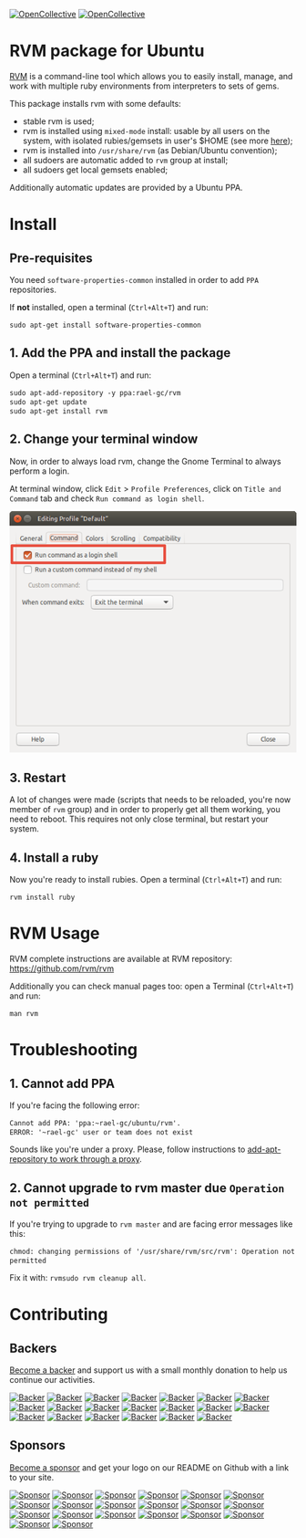 [![OpenCollective](https://opencollective.com/rvm/backers/badge.svg)](#backers)
[![OpenCollective](https://opencollective.com/rvm/sponsors/badge.svg)](#sponsors)

RVM package for Ubuntu
===

[RVM](http://rvm.io/) is a command-line tool which allows you to easily install, manage, and work with multiple ruby environments from interpreters to sets of gems.

This package installs rvm with some defaults:
- stable rvm is used;
- rvm is installed using `mixed-mode` install: usable by all users on the system, with isolated rubies/gemsets in user's $HOME (see more [here](http://rvm.io/rvm/install#installation-explained));
- rvm is installed into `/usr/share/rvm` (as Debian/Ubuntu convention);
- all sudoers are automatic added to `rvm` group at install;
- all sudoers get local gemsets enabled;

Additionally automatic updates are provided by a Ubuntu PPA.

# Install

## Pre-requisites

You need `software-properties-common` installed in order to add `PPA` repositories.

If **not** installed, open a terminal (`Ctrl+Alt+T`) and run:

```term
sudo apt-get install software-properties-common
```

## 1. Add the PPA and install the package

Open a terminal (`Ctrl+Alt+T`) and run:

```term
sudo apt-add-repository -y ppa:rael-gc/rvm
sudo apt-get update
sudo apt-get install rvm
```

## 2. Change your terminal window

Now, in order to always load rvm, change the Gnome Terminal to always perform a login.

At terminal window, click `Edit` > `Profile Preferences`, click on `Title and Command` tab and check `Run command as login shell`.

![Terminal Screenshot](terminal.png)

## 3. Restart

A lot of changes were made (scripts that needs to be reloaded, you're now member of `rvm` group) and in order to properly get all them working, you need to reboot. This requires not only close terminal, but restart your system.

## 4. Install a ruby

Now you're ready to install rubies. Open a terminal (`Ctrl+Alt+T`) and run:

```term
rvm install ruby
```
# RVM Usage

RVM complete instructions are available at RVM repository: https://github.com/rvm/rvm

Additionally you can check manual pages too: open a Terminal (`Ctrl+Alt+T`) and run:

```term
man rvm
```

# Troubleshooting

## 1. Cannot add PPA

If you're facing the following error:

```terminal
Cannot add PPA: 'ppa:~rael-gc/ubuntu/rvm'.
ERROR: '~rael-gc' user or team does not exist
```

Sounds like you're under a proxy. Please, follow instructions to [add-apt-repository to work through a proxy](https://askubuntu.com/questions/53146/how-do-i-get-add-apt-repository-to-work-through-a-proxy).

## 2. Cannot upgrade to rvm master due `Operation not permitted`

If you're trying to upgrade to `rvm master` and are facing error messages like this:

```terminal
chmod: changing permissions of '/usr/share/rvm/src/rvm': Operation not permitted
```

Fix it with: `rvmsudo rvm cleanup all`.

# Contributing

## Backers

[Become a backer](https://opencollective.com/rvm#backer) and support us with a small monthly donation to help us continue our activities.

[![Backer](https://opencollective.com/rvm/backer/0/avatar.svg)](https://opencollective.com/rvm/backer/0/website)
[![Backer](https://opencollective.com/rvm/backer/1/avatar.svg)](https://opencollective.com/rvm/backer/1/website)
[![Backer](https://opencollective.com/rvm/backer/2/avatar.svg)](https://opencollective.com/rvm/backer/2/website)
[![Backer](https://opencollective.com/rvm/backer/3/avatar.svg)](https://opencollective.com/rvm/backer/3/website)
[![Backer](https://opencollective.com/rvm/backer/4/avatar.svg)](https://opencollective.com/rvm/backer/4/website)
[![Backer](https://opencollective.com/rvm/backer/5/avatar.svg)](https://opencollective.com/rvm/backer/5/website)
[![Backer](https://opencollective.com/rvm/backer/6/avatar.svg)](https://opencollective.com/rvm/backer/6/website)
[![Backer](https://opencollective.com/rvm/backer/7/avatar.svg)](https://opencollective.com/rvm/backer/7/website)
[![Backer](https://opencollective.com/rvm/backer/8/avatar.svg)](https://opencollective.com/rvm/backer/8/website)
[![Backer](https://opencollective.com/rvm/backer/9/avatar.svg)](https://opencollective.com/rvm/backer/9/website)
[![Backer](https://opencollective.com/rvm/backer/10/avatar.svg)](https://opencollective.com/rvm/backer/10/website)
[![Backer](https://opencollective.com/rvm/backer/11/avatar.svg)](https://opencollective.com/rvm/backer/11/website)
[![Backer](https://opencollective.com/rvm/backer/12/avatar.svg)](https://opencollective.com/rvm/backer/12/website)
[![Backer](https://opencollective.com/rvm/backer/13/avatar.svg)](https://opencollective.com/rvm/backer/13/website)
[![Backer](https://opencollective.com/rvm/backer/14/avatar.svg)](https://opencollective.com/rvm/backer/14/website)
[![Backer](https://opencollective.com/rvm/backer/15/avatar.svg)](https://opencollective.com/rvm/backer/15/website)
[![Backer](https://opencollective.com/rvm/backer/16/avatar.svg)](https://opencollective.com/rvm/backer/16/website)
[![Backer](https://opencollective.com/rvm/backer/17/avatar.svg)](https://opencollective.com/rvm/backer/17/website)
[![Backer](https://opencollective.com/rvm/backer/18/avatar.svg)](https://opencollective.com/rvm/backer/18/website)
[![Backer](https://opencollective.com/rvm/backer/19/avatar.svg)](https://opencollective.com/rvm/backer/19/website)

## Sponsors

[Become a sponsor](https://opencollective.com/rvm#sponsor) and get your logo on our README on Github with a link to your site.

[![Sponsor](https://opencollective.com/rvm/sponsor/0/avatar.svg)](https://opencollective.com/rvm/sponsor/0/website)
[![Sponsor](https://opencollective.com/rvm/sponsor/1/avatar.svg)](https://opencollective.com/rvm/sponsor/1/website)
[![Sponsor](https://opencollective.com/rvm/sponsor/2/avatar.svg)](https://opencollective.com/rvm/sponsor/2/website)
[![Sponsor](https://opencollective.com/rvm/sponsor/3/avatar.svg)](https://opencollective.com/rvm/sponsor/3/website)
[![Sponsor](https://opencollective.com/rvm/sponsor/4/avatar.svg)](https://opencollective.com/rvm/sponsor/4/website)
[![Sponsor](https://opencollective.com/rvm/sponsor/5/avatar.svg)](https://opencollective.com/rvm/sponsor/5/website)
[![Sponsor](https://opencollective.com/rvm/sponsor/6/avatar.svg)](https://opencollective.com/rvm/sponsor/6/website)
[![Sponsor](https://opencollective.com/rvm/sponsor/7/avatar.svg)](https://opencollective.com/rvm/sponsor/7/website)
[![Sponsor](https://opencollective.com/rvm/sponsor/8/avatar.svg)](https://opencollective.com/rvm/sponsor/8/website)
[![Sponsor](https://opencollective.com/rvm/sponsor/9/avatar.svg)](https://opencollective.com/rvm/sponsor/9/website)
[![Sponsor](https://opencollective.com/rvm/sponsor/10/avatar.svg)](https://opencollective.com/rvm/sponsor/10/website)
[![Sponsor](https://opencollective.com/rvm/sponsor/11/avatar.svg)](https://opencollective.com/rvm/sponsor/11/website)
[![Sponsor](https://opencollective.com/rvm/sponsor/12/avatar.svg)](https://opencollective.com/rvm/sponsor/12/website)
[![Sponsor](https://opencollective.com/rvm/sponsor/13/avatar.svg)](https://opencollective.com/rvm/sponsor/13/website)
[![Sponsor](https://opencollective.com/rvm/sponsor/14/avatar.svg)](https://opencollective.com/rvm/sponsor/14/website)
[![Sponsor](https://opencollective.com/rvm/sponsor/15/avatar.svg)](https://opencollective.com/rvm/sponsor/15/website)
[![Sponsor](https://opencollective.com/rvm/sponsor/16/avatar.svg)](https://opencollective.com/rvm/sponsor/16/website)
[![Sponsor](https://opencollective.com/rvm/sponsor/17/avatar.svg)](https://opencollective.com/rvm/sponsor/17/website)
[![Sponsor](https://opencollective.com/rvm/sponsor/18/avatar.svg)](https://opencollective.com/rvm/sponsor/18/website)
[![Sponsor](https://opencollective.com/rvm/sponsor/19/avatar.svg)](https://opencollective.com/rvm/sponsor/19/website)
